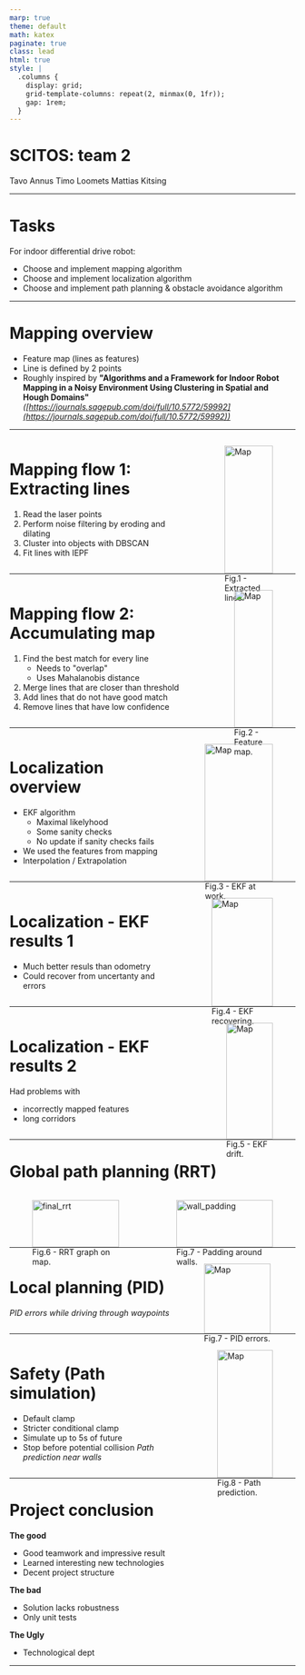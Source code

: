 ```yaml
---
marp: true
theme: default
math: katex
paginate: true
class: lead
html: true
style: |
  .columns {
    display: grid;
    grid-template-columns: repeat(2, minmax(0, 1fr));
    gap: 1rem;
  }
---
```


# SCITOS: team 2

Tavo Annus
Timo Loomets
Mattias Kitsing

---

# Tasks

For indoor differential drive robot:
- Choose and implement mapping algorithm
- Choose and implement localization algorithm
- Choose and implement path planning & obstacle avoidance algorithm

---

# Mapping overview

- Feature map (lines as features)
- Line is defined by 2 points
- Roughly inspired by **"Algorithms and a Framework for Indoor Robot Mapping in a Noisy Environment Using Clustering in Spatial and Hough Domains"** _([https://journals.sagepub.com/doi/full/10.5772/59992](https://journals.sagepub.com/doi/full/10.5772/59992))_

---

<div class="columns">
<div>

# Mapping flow 1: Extracting lines
1. Read the laser points
2. Perform noise filtering by eroding and dilating
3. Cluster into objects with DBSCAN
4. Fit lines with IEPF

</div>
<div>

<!-- ![bg right 80%](./fig/iepf.png) -->
<figure>
  <img src="./fig/iepf.png" alt="Map" style="width:100%">
  <figcaption>Fig.1 - Extracted lines.</figcaption>
</figure>
</div>
</div>

---

<div class="columns">
<div>

# Mapping flow 2: Accumulating map

1. Find the best match for every line
    - Needs to "overlap"
    - Uses Mahalanobis distance
2. Merge lines that are closer than threshold
3. Add lines that do not have good match
4. Remove lines that have low confidence

</div>
<div>

<!-- ![bg right 60%](./fig/mapv2.png) -->
<figure>
  <img src="./fig/mapv2.png" alt="Map" style="width:100%">
  <figcaption>Fig.2 - Feature map.</figcaption>
</figure>
</div>
</div>

---

<div class="columns">
<div>

# Localization overview

- EKF algorithm
  - Maximal likelyhood
  - Some sanity checks
  - No update if sanity checks fails
- We used the features from mapping
- Interpolation / Extrapolation

</div>
<div>

<!-- ![bg right 80%](./fig/ekf_good.png) -->
<figure>
  <img src="./fig/ekf_good.png" alt="Map" style="width:100%">
  <figcaption>Fig.3 - EKF at work.</figcaption>
</figure>
</div>
</div>

---

<div class="columns">
<div>

# Localization - EKF results 1

 - Much better resuls than odometry
 - Could recover from uncertanty and errors

</div>
<div>

<!-- ![bg right 80%](./fig/ekf_recovery.png) -->
<figure>
  <img src="./fig/ekf_recovery.png" alt="Map" style="width:100%">
  <figcaption>Fig.4 - EKF recovering.</figcaption>
</figure>
</div>
</div>

---

<div class="columns">
<div>

# Localization - EKF results 2

Had problems with 
- incorrectly mapped features
- long corridors 

</div>
<div>

<!-- ![bg right 80%](./fig/ekf_ugly.png) -->
<figure>
  <img src="./fig/ekf_ugly.png" alt="Map" style="width:100%">
  <figcaption>Fig.5 - EKF drift.</figcaption>
</figure>
</div>
</div>

---

# Global path planning (RRT)
<div class="columns">
<div>
<figure>
  <img src="./fig/final_rrt.png" alt="final_rrt" style="width:100%">
  <figcaption>Fig.6 - RRT graph on map.</figcaption>
</figure>
</div>
<div>
<figure>
  <img src="./fig/wall_padding.png" alt="wall_padding" style="width:100%">
  <figcaption>Fig.7 - Padding around walls.</figcaption>
</figure>
</div>
</div>

<!--![bg right 80%](./fig/final_rrt.png)
*RRT graph on map*
![bg right 80%](./fig/wall_padding.png)
*Padding around walls*-->

---

<div class="columns">
<div>

# Local planning (PID)
*PID errors while driving through waypoints*

</div>
<div>

<!-- ![bg right 70%](./fig/point_drive_PID.png) -->

<figure>
  <img src="./fig/point_drive_PID.png" alt="Map" style="width:100%">
  <figcaption>Fig.7 - PID errors.</figcaption>
</figure>
</div>
</div>

---

<div class="columns">
<div>

# Safety (Path simulation)

- Default clamp
- Stricter conditional clamp
- Simulate up to 5s of future
- Stop before potential collision
*Path prediction near walls*

</div>
<div>

<!-- ![bg right 70%](./fig/path_prediction_corridor.png) -->

<figure>
  <img src="./fig/path_prediction_corridor.png" alt="Map" style="width:100%">
  <figcaption>Fig.8 - Path prediction.</figcaption>
</figure>
</div>
</div>

---

# Project conclusion
**The good**
- Good teamwork and impressive result
- Learned interesting new technologies
- Decent project structure

**The bad**
- Solution lacks robustness
- Only unit tests

**The Ugly**
- Technological dept

---
